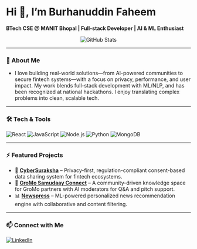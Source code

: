 # Hi 👋, I’m Burhanuddin Faheem  
**BTech CSE @ MANIT Bhopal | Full‑stack Developer | AI & ML Enthusiast**

<p align="center">
  <img src="https://github-readme-stats.vercel.app/api?username=burhanfaheem3697&show_icons=true&theme=radical" alt="GitHub Stats"/>
</p>

---

### 💼 About Me
- I love building real-world solutions—from AI-powered communities to secure fintech systems—with a focus on privacy, performance, and user impact. My work blends full-stack development with ML/NLP, and has been recognized at national hackathons. I enjoy translating complex problems into clean, scalable tech.

---

### 🛠️ Tech & Tools
![React](https://img.shields.io/badge/-React-black?style=flat-square&logo=react)
![JavaScript](https://img.shields.io/badge/-JavaScript-black?style=flat-square&logo=javascript)
![Node.js](https://img.shields.io/badge/-Node.js-black?style=flat-square&logo=node.js)
![Python](https://img.shields.io/badge/-Python-black?style=flat-square&logo=python)
![MongoDB](https://img.shields.io/badge/-MongoDB-black?style=flat-square&logo=mongodb)

---

### ⚡ Featured Projects
- 🔐 **[CyberSuraksha](#)** – Privacy-first, regulation-compliant consent-based data sharing system for fintech ecosystems.
- 🧠 **[GroMo Samudaay Connect](#)** – A community-driven knowledge space for GroMo partners with AI moderators for Q&A and pitch support.
- 📊 **[Newspress](#)** – ML-powered personalized news recommendation engine with collaborative and content filtering.

---

### 📫 Connect with Me

[![LinkedIn](https://img.shields.io/badge/-LinkedIn-blue?style=flat-square&logo=linkedin&logoColor=white&link=https://linkedin.com/in/burhanuddinfaheem)](https://www.linkedin.com/in/burhanuddin-faheem-031ab724a/)

